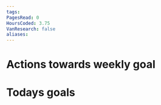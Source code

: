 ```yaml
---
tags: 
PagesRead: 0
HoursCoded: 3.75
VanResearch: false
aliases:
---
```

# Actions towards weekly goal
# Todays goals